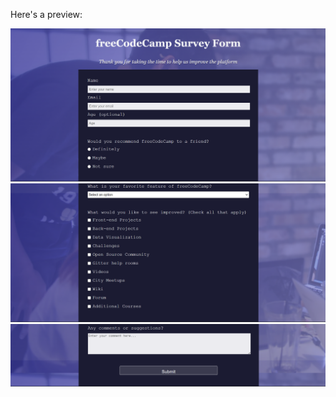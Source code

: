 Here's a preview:

![Survey_Form1](https://github.com/Ananya63/AnanyaSL/blob/main/picture/p_survey1.png)
![Survey_Form2](https://github.com/Ananya63/AnanyaSL/blob/main/picture/p_survey2.png)
![Survey_Form3](https://github.com/Ananya63/AnanyaSL/blob/main/picture/p_survey3.png)
